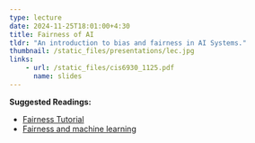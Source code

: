 ```yaml
---
type: lecture
date: 2024-11-25T18:01:00+4:30
title: Fairness of AI
tldr: "An introduction to bias and fairness in AI Systems."
thumbnail: /static_files/presentations/lec.jpg
links:
    - url: /static_files/cis6930_1125.pdf
      name: slides
---
```

**Suggested Readings:**
- [Fairness Tutorial](https://dssg.github.io/fairness_tutorial)
- [Fairness and machine learning](https://fairmlbook.org/)
